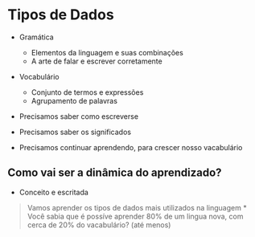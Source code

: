 # Tipos de Dados

* Gramática
    * Elementos da linguagem e suas combinações
    * A arte de falar e escrever corretamente

* Vocabulário
    * Conjunto de termos e expressões
    * Agrupamento de palavras

* Precisamos saber como escreverse
* Precisamos saber os significados
* Precisamos continuar aprendendo, para crescer nosso vacabulário

## Como vai ser a dinâmica do aprendizado?

* Conceito e escritada

> Vamos aprender os tipos de dados mais utilizados na linguagem
    * Você sabia que é possíve aprender 80% de um lingua nova, com cerca de 20% do vacabulário? (até menos)

